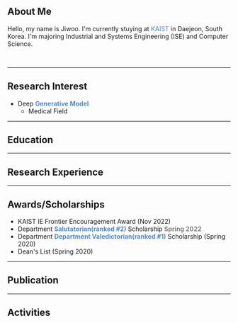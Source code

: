 ## About Me
Hello, my name is Jiwoo. I'm currently stuying at <span style="color:#4B89DC">KAIST</span> in Daejeon, South Korea. I'm majoring Industrial and Systems Engineering (ISE) and Computer Science. 

<br>

---

## Research Interest
- Deep **<span style="color:#4B89DC">Generative Model</span>**
  - Medical Field

***

## Education

***

## Research Experience

***

## Awards/Scholarships
- KAIST IE Frontier Encouragement Award (Nov 2022)
- Department <b><span style="color:#4B89DC;">Salutatorian(ranked #2)</span></b> Scholarship <b><span style="color:grey;">Spring 2022</b>
- Department <b><span style="color:#4B89DC;">Department Valedictorian(ranked #1)</span></b> Scholarship (Spring 2020)
- Dean's List (Spring 2020)

***

## Publication

***

## Activities
